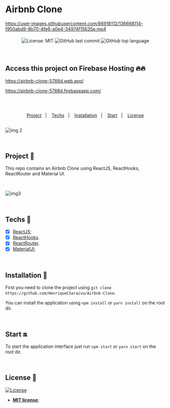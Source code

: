 # Airbnb Clone

https://user-images.githubusercontent.com/86918112/136668114-f950abd9-8b70-4fe6-a0e4-34974f15635e.mp4

<div align="center" style="margin: 20px; text-align: center">

  ![License: MIT](https://img.shields.io/badge/License-MIT-yellow.svg)
  ![GitHub last commit](https://img.shields.io/github/last-commit/HenriqueCSaraiva/Airbnb-Clone?color=green&style=flat-square)
  ![GitHub top language](https://img.shields.io/github/languages/top/HenriqueCSaraiva/Airbnb-Clone?style=flat-square)

</div>

<br>

## Access this project on Firebase Hosting 🔥🔥
https://airbnb-clone-5788d.web.app/

https://airbnb-clone-5788d.firebaseapp.com/

<br>

##

<p align="center">
  <a href="#project-star2">Project</a>&nbsp;&nbsp;&nbsp;|&nbsp;&nbsp;&nbsp;
  <a href="#techs-rocket">Techs</a>&nbsp;&nbsp;&nbsp;|&nbsp;&nbsp;&nbsp;
  <a href="#installation-wrench">Installation</a>&nbsp;&nbsp;&nbsp;|&nbsp;&nbsp;&nbsp;
  <a href="#start-on">Start</a>&nbsp;&nbsp;&nbsp;|&nbsp;&nbsp;&nbsp;
  <a href="#license-memo">License</a>
</p>

##

![Img 2](https://user-images.githubusercontent.com/86918112/136668198-cb1bbf75-e84d-4ef1-8dce-0835f6117a50.png)

<br>

## Project :star2:

This repo contains an Airbnb Clone using ReactJS, ReactHooks, ReactRouter and Material UI.

<br>

![img3](https://user-images.githubusercontent.com/86918112/136668257-fa511abb-32cf-4b51-ad6c-10f7504508ac.png)

<br>

## Techs :rocket:

- [x] [ReactJS](https://reactjs.org);
- [x] [ReactHooks](https://reactjs.org/docs/hooks-custom.html#gatsby-focus-wrapper).
- [x] [ReactRouter](https://reactrouter.com/web/guides/quick-start).
- [x] [MaterialUI](https://mui.com/getting-started/usage/);

<br>


## Installation :wrench:

First you need to clone the project using `git clone https://github.com/HenriqueCSaraiva/Airbnb-Clone`.

You can install the application using `npm install` or `yarn install` on the root dir.

<br>

## Start :on:

To start the application interface just run `npm start` or `yarn start` on the root dir.

<br>

## License :memo:

[![License](http://img.shields.io/:license-mit-blue.svg?style=flat-square)](http://badges.mit-license.org)

- **[MIT license](https://github.com/HenriqueCSaraiva/SaraivaGeek/blob/master/LICENSE)**;


